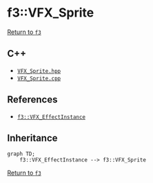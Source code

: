 # f3::VFX_Sprite

[Return to `f3`](/docs/f3.md)

## C++

- [`VFX_Sprite.hpp`](/src/f3/VFX_Sprite.hpp)
- [`VFX_Sprite.cpp`](/src/f3/VFX_Sprite.cpp)

## References

- [`f3::VFX_EffectInstance`](/docs/f3/VFX_EffectInstance.md)

## Inheritance

```mermaid
graph TD;
    f3::VFX_EffectInstance --> f3::VFX_Sprite
```

[Return to `f3`](/docs/f3.md)